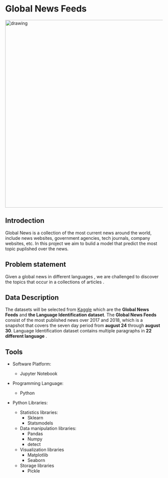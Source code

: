 # Global News Feeds


<img src="https://github.com/samaher21/NLP_Project/blob/main/Picture1.jpg" alt="drawing" width="600"/>


## Introdection

Global News is a collection of the  most current news around the world, include news websites, government agencies, tech journals, company websites, etc.
In this project we aim to bulid a model that predict the most topic puplished over the news.

## Problem statement

Given a global news  in different  languages , we are challenged to discover  the topics that occur in a collections of articles .

## Data Description

The datasets will be selected from [Kaggle](https://www.kaggle.com/)  which are the **Global News Feeds** and **the Language Identification dataset**.
The **Global News Feeds** consist of the most published news over 2017 and 2018, which is a snapshot that covers the seven day period from **august 24** through  **august 30**.
Language Identification dataset contains multiple paragraphs in **22 different language** .

## Tools
- Software Platform:

    - Jupyter Notebook
- Programming Language:

    - Python
- Python Libraries:
    - Statistics libraries:
        - Sklearn
        - Statsmodels
    - Data manipulation libraries:
        - Pandas
        - Numpy
        - detect
    - Visualization libraries
        - Matplotlib
        - Seaborn
    - Storage libraries
        - Pickle
